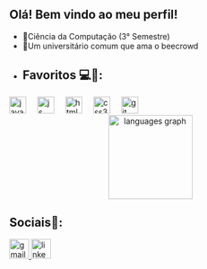 ## Olá! Bem vindo ao meu perfil!
- 📘Ciência da Computação (3° Semestre)
- 🏤Um universitário comum que ama o beecrowd 
- ## Favoritos 💻🧠:
<div align = "left">
    <img src="https://cdn.jsdelivr.net/gh/devicons/devicon/icons/java/java-original.svg" height="30" alt="java"  />
    <img width="12" />
  <img src="https://cdn.jsdelivr.net/gh/devicons/devicon/icons/javascript/javascript-original.svg" height="30" alt="js" />
    <img width="12" />
  <img src="https://cdn.jsdelivr.net/gh/devicons/devicon/icons/html5/html5-original.svg" height="30" alt="html5"  />
    <img width="12" />
  <img src="https://cdn.jsdelivr.net/gh/devicons/devicon/icons/css3/css3-original.svg" height="30" alt="css3"  />
    <img width="12" />
  <img src="https://cdn.jsdelivr.net/gh/devicons/devicon/icons/git/git-original.svg" height="30" alt="git"  />
    <img width="12" />
</div>
<div align = "center">
    <img src="https://github-readme-stats.vercel.app/api/top-langs?username=leonardomenesesdev&locale=en&hide_title=false&layout=compact&card_width=320&langs_count=5&theme=radical&hide_border=false" height="150" alt="languages graph"  />
</div>



## Sociais🦉:
<div align = "bottom" >
  <a href="leonardomenesesc@edu.unifor.br" target="_blank">
    <img src="https://img.shields.io/static/v1?message=Gmail&logo=gmail&label=&color=D14836&logoColor=white&labelColor=&style=for-the-badge" height="35" alt="gmail logo"  />
  </a>
    <a href="https://www.linkedin.com/in/leonardo-meneses-7919532a1/" target="_blank">
    <img src="https://img.shields.io/static/v1?message=LinkedIn&logo=linkedin&label=&color=0077B5&logoColor=white&labelColor=&style=for-the-badge" height="35" alt="linkedin logo"  />
  </a>
</div>

